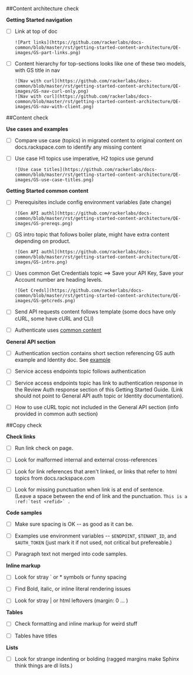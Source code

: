 ##Content architecture check

**Getting Started navigation**

- [ ] Link at top of doc
  
      ![Part links](https://github.com/rackerlabs/docs-common/blob/master/rst/getting-started-content-architecture/QE-images/GS-part-links.png)
  
- [ ] Content hierarchy for top-sections looks like one of these two models, with GS title in nav
  
      ![Nav with curl](https://github.com/rackerlabs/docs-common/blob/master/rst/getting-started-content-architecture/QE-images/GS-nav-curl-only.png) 
      ![Nav with curl](https://github.com/rackerlabs/docs-common/blob/master/rst/getting-started-content-architecture/QE-images/GS-nav-with-client.png) 

##Content check

**Use cases and examples**

- [ ] Compare use case (topics) in migrated content to original content on docs.rackspace.com to identify any missing content

- [ ] Use case H1 topics use imperative, H2 topics use gerund

      ![Use case titles](https://github.com/rackerlabs/docs-common/blob/master/rst/getting-started-content-architecture/QE-images/GS-use-case-titles.png) 


**Getting Started common content**

- [ ]  Prerequisites include config environment variables (late change)
       
       ![Gen API authl](https://github.com/rackerlabs/docs-common/blob/master/rst/getting-started-content-architecture/QE-images/GS-prereqs.png) 
       

- [ ]  GS intro topic that follows boiler plate, might have extra content depending on product.

       ![Gen API authl](https://github.com/rackerlabs/docs-common/blob/master/rst/getting-started-content-architecture/QE-images/GS-intro.png) 
       

- [ ]  Uses common Get Credentials topic ==> Save your API Key, Save your Account number are heading levels.

       ![Get Credsl](https://github.com/rackerlabs/docs-common/blob/master/rst/getting-started-content-architecture/QE-images/GS-getcreds.png) 


- [ ]  Send API requests content follows template (some docs have only cURL, some have cURL and CLI)
      

- [ ]  Authenticate uses [common content](https://developer.rackspace.com/docs/cloud-big-data/v2/developer-guide/#document-getting-started/authenticate) 



**General API section**

- [ ] Authentication section contains short section referencing GS auth example and Identity doc. 
      See [example](https://developer.rackspace.com/docs/cloud-big-data/v2/developer-guide/#document-general-api-info/authentication-gen-api)

- [ ] Service access endpoints topic follows authentication

- [ ] Service access endpoints topic has link to authentication response in the Review Auth response section of this Getting Started Guide.  (Link should not point to General API auth topic or Identity documentation).

- [ ] How to use cURL topic not included in the General API section (info provided in common auth section)


##Copy check

**Check links**

- [ ] Run link check on page.

- [ ] Look for malformed internal and external cross-references

- [ ] Look for link references that aren't linked, or links that refer to html topics from docs.rackspace.com

- [ ] Look for missing punctuation when link is at end of sentence.  
          (Leave a space between the end of link and the punctuation. ```This is a :ref:`test <refid>` .```

**Code samples**

- [ ] Make sure spacing is OK -- as good as it can be.

- [ ] Examples use environment variables -- ``$ENDPOINT``, ``$TENANT_ID``, and ``$AUTH_TOKEN``  (just mark it if not used, not critical but prefereable.)

- [ ] Paragraph text not merged into code samples.

**Inline markup**

- [ ] Look for stray ` or * symbols or funny spacing

- [ ] Find Bold, italic, or inline literal rendering issues

- [ ] Look for stray | or html leftovers  (margin: 0 ... )

**Tables**

- [ ] Check formatting and inline markup for weird stuff

- [ ] Tables have titles 

**Lists**

- [ ] Look for strange indenting or bolding (ragged margins make Sphinx think things are dl lists.)
